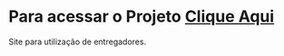 # Para acessar o Projeto <a href="https://kevindevdbs.github.io/projeto-pessoal-calculadora-motoboy/">Clique Aqui</a>
 Site para utilização de entregadores. 
